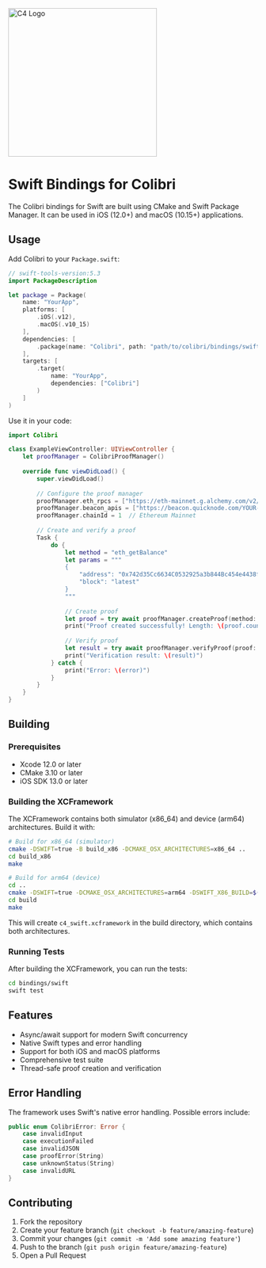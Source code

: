 <img src="c4_logo.png" alt="C4 Logo" width="300"/>

# Swift Bindings for Colibri

The Colibri bindings for Swift are built using CMake and Swift Package Manager. It can be used in iOS (12.0+) and macOS (10.15+) applications.

## Usage

Add Colibri to your `Package.swift`:

```swift
// swift-tools-version:5.3
import PackageDescription

let package = Package(
    name: "YourApp",
    platforms: [
        .iOS(.v12),
        .macOS(.v10_15)
    ],
    dependencies: [
        .package(name: "Colibri", path: "path/to/colibri/bindings/swift")
    ],
    targets: [
        .target(
            name: "YourApp",
            dependencies: ["Colibri"]
        )
    ]
)
```

Use it in your code:

```swift
import Colibri

class ExampleViewController: UIViewController {
    let proofManager = ColibriProofManager()
    
    override func viewDidLoad() {
        super.viewDidLoad()
        
        // Configure the proof manager
        proofManager.eth_rpcs = ["https://eth-mainnet.g.alchemy.com/v2/YOUR-API-KEY"]
        proofManager.beacon_apis = ["https://beacon.quicknode.com/YOUR-API-KEY"]
        proofManager.chainId = 1  // Ethereum Mainnet
        
        // Create and verify a proof
        Task {
            do {
                let method = "eth_getBalance"
                let params = """
                {
                    "address": "0x742d35Cc6634C0532925a3b844Bc454e4438f44e",
                    "block": "latest"
                }
                """
                
                // Create proof
                let proof = try await proofManager.createProof(method: method, params: params)
                print("Proof created successfully! Length: \(proof.count)")
                
                // Verify proof
                let result = try await proofManager.verifyProof(proof: proof, method: method, params: params)
                print("Verification result: \(result)")
            } catch {
                print("Error: \(error)")
            }
        }
    }
}
```

## Building

### Prerequisites
- Xcode 12.0 or later
- CMake 3.10 or later
- iOS SDK 13.0 or later

### Building the XCFramework

The XCFramework contains both simulator (x86_64) and device (arm64) architectures. Build it with:

```bash
# Build for x86_64 (simulator)
cmake -DSWIFT=true -B build_x86 -DCMAKE_OSX_ARCHITECTURES=x86_64 ..
cd build_x86
make

# Build for arm64 (device)
cd ..
cmake -DSWIFT=true -DCMAKE_OSX_ARCHITECTURES=arm64 -DSWIFT_X86_BUILD=$(pwd)/build_x86 -B build ..
cd build
make
```

This will create `c4_swift.xcframework` in the build directory, which contains both architectures.

### Running Tests

After building the XCFramework, you can run the tests:

```bash
cd bindings/swift
swift test
```

## Features

- Async/await support for modern Swift concurrency
- Native Swift types and error handling
- Support for both iOS and macOS platforms
- Comprehensive test suite
- Thread-safe proof creation and verification

## Error Handling

The framework uses Swift's native error handling. Possible errors include:

```swift
public enum ColibriError: Error {
    case invalidInput
    case executionFailed
    case invalidJSON
    case proofError(String)
    case unknownStatus(String)
    case invalidURL
}
```

## Contributing

1. Fork the repository
2. Create your feature branch (`git checkout -b feature/amazing-feature`)
3. Commit your changes (`git commit -m 'Add some amazing feature'`)
4. Push to the branch (`git push origin feature/amazing-feature`)
5. Open a Pull Request 